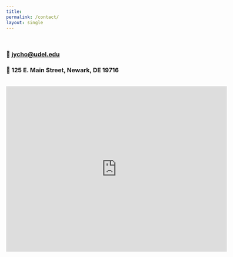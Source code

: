 ```yaml
---
title: 
permalink: /contact/
layout: single
---
```

<br>

### &#x1F4E7;  <a href="mailto:jycho@udel.edu">jycho@udel.edu</a>

### &#x1F4CD; 125 E. Main Street, Newark, DE 19716
<br> 
<iframe src="https://www.google.com/maps/embed?pb=!1m18!1m12!1m3!1d3070.529431253469!2d-75.75078602421182!3d39.68279869998217!2m3!1f0!2f0!3f0!3m2!1i1024!2i768!4f13.1!3m3!1m2!1s0x89c7aa3aa46ed967%3A0x941088d1b21ce7e5!2sDepartment%20of%20Linguistics%20%26%20Cognitive%20Science!5e0!3m2!1sen!2sus!4v1691090012442!5m2!1sen!2sus" width="600" height="450" style="border:0;" allowfullscreen="" loading="lazy" referrerpolicy="no-referrer-when-downgrade"></iframe>
